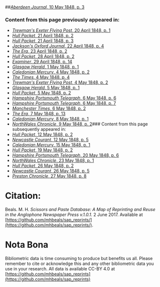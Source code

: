 ##[*Aberdeen Journal*, 10 May 1848, p. 3](https://mhbeals.github.io/sap_html/Aberdeen-Journal/Aberdeen-Journal-10-May-1848-p-3)

### Content from this page previously appeared in:
+ [*Trewman's Exeter Flying Post*, 20 April 1848, p. 1](https://mhbeals.github.io/sap_html/Trewman's-Exeter-Flying-Post/Trewman's-Exeter-Flying-Post-20-April-1848-p-1)
+ [*Hull Packet*, 21 April 1848, p. 2](https://mhbeals.github.io/sap_html/Hull-Packet/Hull-Packet-21-April-1848-p-2)
+ [*Hull Packet*, 21 April 1848, p. 3](https://mhbeals.github.io/sap_html/Hull-Packet/Hull-Packet-21-April-1848-p-3)
+ [*Jackson's Oxford Journal*, 22 April 1848, p. 4](https://mhbeals.github.io/sap_html/Jackson's-Oxford-Journal/Jackson's-Oxford-Journal-22-April-1848-p-4)
+ [*The Era*, 23 April 1848, p. 2](https://mhbeals.github.io/sap_html/The-Era/The-Era-23-April-1848-p-2)
+ [*Hull Packet*, 28 April 1848, p. 2](https://mhbeals.github.io/sap_html/Hull-Packet/Hull-Packet-28-April-1848-p-2)
+ [*Examiner*, 29 April 1848, p. 14](https://mhbeals.github.io/sap_html/Examiner/Examiner-29-April-1848-p-14)
+ [*Glasgow Herald*, 1 May 1848, p. 1](https://mhbeals.github.io/sap_html/Glasgow-Herald/Glasgow-Herald-1-May-1848-p-1)
+ [*Caledonian Mercury*, 4 May 1848, p. 2](https://mhbeals.github.io/sap_html/Caledonian-Mercury/Caledonian-Mercury-4-May-1848-p-2)
+ [*The Times*, 4 May 1848, p. 4](https://mhbeals.github.io/sap_html/The-Times/The-Times-4-May-1848-p-4)
+ [*Trewman's Exeter Flying Post*, 4 May 1848, p. 2](https://mhbeals.github.io/sap_html/Trewman's-Exeter-Flying-Post/Trewman's-Exeter-Flying-Post-4-May-1848-p-2)
+ [*Glasgow Herald*, 5 May 1848, p. 1](https://mhbeals.github.io/sap_html/Glasgow-Herald/Glasgow-Herald-5-May-1848-p-1)
+ [*Hull Packet*, 5 May 1848, p. 2](https://mhbeals.github.io/sap_html/Hull-Packet/Hull-Packet-5-May-1848-p-2)
+ [*Hampshire Portsmouth Telegraph*, 6 May 1848, p. 6](https://mhbeals.github.io/sap_html/Hampshire-Portsmouth-Telegraph/Hampshire-Portsmouth-Telegraph-6-May-1848-p-6)
+ [*Hampshire Portsmouth Telegraph*, 6 May 1848, p. 7](https://mhbeals.github.io/sap_html/Hampshire-Portsmouth-Telegraph/Hampshire-Portsmouth-Telegraph-6-May-1848-p-7)
+ [*Manchester Times*, 6 May 1848, p. 2](https://mhbeals.github.io/sap_html/Manchester-Times/Manchester-Times-6-May-1848-p-2)
+ [*The Era*, 7 May 1848, p. 13](https://mhbeals.github.io/sap_html/The-Era/The-Era-7-May-1848-p-13)
+ [*Caledonian Mercury*, 8 May 1848, p. 1](https://mhbeals.github.io/sap_html/Caledonian-Mercury/Caledonian-Mercury-8-May-1848-p-1)
+ [*NorthWales Chronicle*, 9 May 1848, p. 2](https://mhbeals.github.io/sap_html/NorthWales-Chronicle/NorthWales-Chronicle-9-May-1848-p-2)### Content from this page subsequently appeared in:
+ [*Hull Packet*, 12 May 1848, p. 2](https://mhbeals.github.io/sap_html/Hull-Packet/Hull-Packet-12-May-1848-p-2)
+ [*Newcastle Courant*, 12 May 1848, p. 5](https://mhbeals.github.io/sap_html/Newcastle-Courant/Newcastle-Courant-12-May-1848-p-5)
+ [*Caledonian Mercury*, 15 May 1848, p. 1](https://mhbeals.github.io/sap_html/Caledonian-Mercury/Caledonian-Mercury-15-May-1848-p-1)
+ [*Hull Packet*, 19 May 1848, p. 2](https://mhbeals.github.io/sap_html/Hull-Packet/Hull-Packet-19-May-1848-p-2)
+ [*Hampshire Portsmouth Telegraph*, 20 May 1848, p. 6](https://mhbeals.github.io/sap_html/Hampshire-Portsmouth-Telegraph/Hampshire-Portsmouth-Telegraph-20-May-1848-p-6)
+ [*NorthWales Chronicle*, 23 May 1848, p. 1](https://mhbeals.github.io/sap_html/NorthWales-Chronicle/NorthWales-Chronicle-23-May-1848-p-1)
+ [*Hull Packet*, 26 May 1848, p. 2](https://mhbeals.github.io/sap_html/Hull-Packet/Hull-Packet-26-May-1848-p-2)
+ [*Newcastle Courant*, 26 May 1848, p. 5](https://mhbeals.github.io/sap_html/Newcastle-Courant/Newcastle-Courant-26-May-1848-p-5)
+ [*Preston Chronicle*, 27 May 1848, p. 8](https://mhbeals.github.io/sap_html/Preston-Chronicle/Preston-Chronicle-27-May-1848-p-8)
                    
# Citation: 

Beals. M. H. *Scissors and Paste Database: A Map of Reprinting and Reuse in the Anglophone Newspaper Press v.1.0.1.* 2 June 2017. Available at [https://github.com/mhbeals/sap_reprints/](https://github.com/mhbeals/sap_reprints/). 
                    
# Nota Bona

Bibliometric data is time consuming to produce but benefits us all. Please remember to cite or acknowledge this and any other bibliometric data you use in your research. All data is available CC-BY 4.0 at [https://github.com/mhbeals/sap_reprints](https://github.com/mhbeals/sap_reprints)